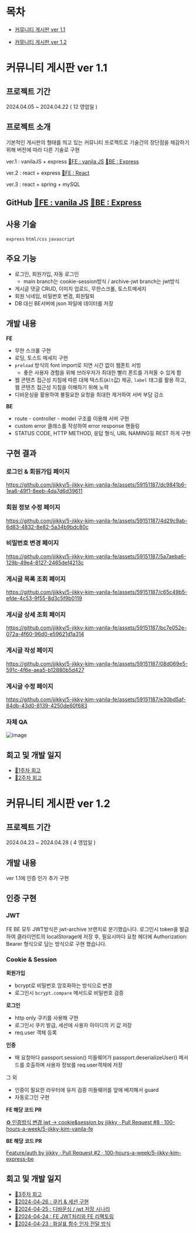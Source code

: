 # 목차
- [커뮤니티 게시판 ver 1.1](#커뮤니티-게시판-ver-11)

- [커뮤니티 게시판 ver 1.2](#커뮤니티-게시판-ver-12)

# 커뮤니티 게시판 ver 1.1

## 프로젝트 기간

2024.04.05 ~ 2024.04.22 ( 12 영업일 )

## **프로젝트 소개**

기본적인 게시판의 형태를 띄고 있는 커뮤니티 프로젝트로 기술간의 장단점을 체감하기 위해 버전에 따라 다른 기술로 구현


ver.1 : vanilaJS + express
[🔗FE : vanila JS](https://github.com/jjikky/5-jikky-kim-vanila-fe)   [🔗BE : Express](https://github.com/jjikky/5-jikky-kim-express-be)

ver.2 : react + express
[🔗FE : React](https://github.com/jjikky/5-jikky-kim-react-fe) 

ver.3 : react + spring + mySQL

## GitHub  [🔗FE : vanila JS](https://github.com/jjikky/5-jikky-kim-vanila-fe)   [🔗BE : Express](https://github.com/jjikky/5-jikky-kim-express-be)

## 사용 기술

`express` `html/css` `javascript` 

## 주요 기능

- 로그인, 회원가입, 자동 로그인
    - main branch는 cookie-session방식 / archive-jwt branch는 jwt방식
- 게시글 댓글 CRUD, 이미지 업로드, 무한스크롤, 토스트메세지
- 회원 닉네임, 비밀번호 변경,  회원탈퇴
- DB 대신 BE서버에 json 파일에 데이터를 저장

## 개발 내용

**FE**

- 무한 스크롤 구현
- 로딩, 토스트 메세지 구현
- `preload` 방식의 font import로 지연 시간 없이 웹폰트 서빙
    - 좋은 사용자 경험을 위해 브라우저가 최대한 빨리 폰트를 가져올 수 있게 함
- 웹 콘텐츠 접근성 지침에 따른 대체 텍스트(`Alt`값) 제공, `label` 태그를 활용 하고, 웹 콘텐츠 접근성 지침을 이해하기 위해 노력
- 디바운싱을 활용하여 불필요한 요청을 최대한 제거하여 서버 부담 감소

**BE**

- route - controller - model 구조를 이용해 서버 구현
- custom error 클래스를 작성하여 error response 핸들링
- STATUS CODE, HTTP METHOD, 응답 형식, URL NAMING등 REST 하게 구현

## 구현 결과

### 로그인 & 회원가입 페이지

https://github.com/jjikky/5-jikky-kim-vanila-fe/assets/59151187/dc9841b6-1ea6-49f1-8eeb-4da7d6d39611

### 회원 정보 수정 페이지

https://github.com/jjikky/5-jikky-kim-vanila-fe/assets/59151187/4d29c9ab-6d83-4832-8e82-5a34b9bdc80c

### 비밀번호 변경 페이지

https://github.com/jjikky/5-jikky-kim-vanila-fe/assets/59151187/5a7aeba6-129b-49e4-8127-2465def4213c

### 게시글 목록 조회 페이지

https://github.com/jjikky/5-jikky-kim-vanila-fe/assets/59151187/c65c49b5-efde-4c53-9f55-8d3c5f9b0119

### 게시글 상세 조회 페이지

https://github.com/jjikky/5-jikky-kim-vanila-fe/assets/59151187/bc7e052e-072a-4f60-96d0-e59621d1a314

### 게시글 작성 페이지

https://github.com/jjikky/5-jikky-kim-vanila-fe/assets/59151187/08d069e5-591c-4f6e-aea5-b12880b5d427

### 게시글 수정 페이지

https://github.com/jjikky/5-jikky-kim-vanila-fe/assets/59151187/e30bd5af-84db-43d0-8139-4250de60f683

### 자체 QA

![image](https://github.com/jjikky/5-jikky-kim-vanila-fe/assets/59151187/65668e5b-83ce-4c42-97ce-c2e676f9aff5)




## 회고 및 개발 일지
- [🔗1주차 회고](https://velog.io/@jikky/%EC%B9%B4%EC%B9%B4%EC%98%A4-%ED%81%B4%EB%9D%BC%EC%9A%B0%EB%93%9C-%EC%8A%A4%EC%BF%A8-1%EC%A3%BC%EC%B0%A8-%ED%9A%8C%EA%B3%A0)
- [🔗2주차 회고](https://velog.io/@jikky/%EC%B9%B4%EC%B9%B4%EC%98%A4-%ED%81%B4%EB%9D%BC%EC%9A%B0%EB%93%9C-%EC%8A%A4%EC%BF%A8-2%EC%A3%BC%EC%B0%A8-%ED%9A%8C%EA%B3%A0)


# 커뮤니티 게시판 ver 1.2

## 프로젝트 기간

2024.04.23 ~ 2024.04.28 ( 4 영업일 )

## 개발 내용

ver 1.1에 인증 인가 추가 구현

## 인증 구현

### JWT

FE BE 모두  JWT방식은 jwt-archive 브랜치로 분기했습니다.
로그인시 token을 발급하여 클라이언트의 localStorage에 저장 후, 필요시마다 요청 헤더에 Authorization: Bearer <credentials> 형식으로 담는 방식으로 구현 했습니다.

### Cookie & Session

**회원가입**

- bcrypt로 비밀번호 암호화하는 방식으로 변경
- 로그인시 `bcrypt.compare` 메서드로 비밀번호 검증

**로그인**

- http only 쿠키를 사용해 구현
- 로그인시 쿠키 발급, 세션에 사용자 아이디의 키 값 저장
- req.user 객체 등록

**인증**

- 매 요청마다 passport.session() 미들웨어가 passport.deserializeUser() 메서드를 호출하며 사용자 정보를 req.user객체에 저장

그 외

- 인증이 필요한 라우터에 유저 검증 미들웨어를 앞에 배치해서 guard
- 자동로그인 구현

**FE 해당 코드 PR**

[♻️ 인증방식 변경 jwt -> cookie&session by jjikky · Pull Request #8 · 100-hours-a-week/5-jikky-kim-vanila-fe](https://github.com/100-hours-a-week/5-jikky-kim-vanila-fe/pull/8)

**BE 해당 코드 PR**

[Feature/auth by jjikky · Pull Request #2 · 100-hours-a-week/5-jikky-kim-express-be](https://github.com/100-hours-a-week/5-jikky-kim-express-be/pull/2)

## 회고 및 개발 일지
- [🔗3주차 회고](https://velog.io/@jikky/%EC%B9%B4%EC%B9%B4%EC%98%A4-%ED%81%B4%EB%9D%BC%EC%9A%B0%EB%93%9C-%EC%8A%A4%EC%BF%A8-3%EC%A3%BC%EC%B0%A8-%ED%9A%8C%EA%B3%A0)
- [🔗2024-04-26 : 쿠키 & 세션 구현](https://github.com/jjikky/jikky-til/blob/main/Apr/2024-04-26.md)
- [🔗2024-04-25 : 디바운싱 / jwt 저장 시나리](https://github.com/jjikky/jikky-til/blob/main/Apr/2024-04-25.md)
- [🔗2024-04-24 : FE JWT처리와 FE 리팩토링](https://github.com/jjikky/jikky-til/blob/main/Apr/2024-04-24.md)
- [🔗2024-04-23 : 화살표 함수 인자 전달 방식](https://github.com/jjikky/jikky-til/blob/main/Apr/2024-04-23.md)

